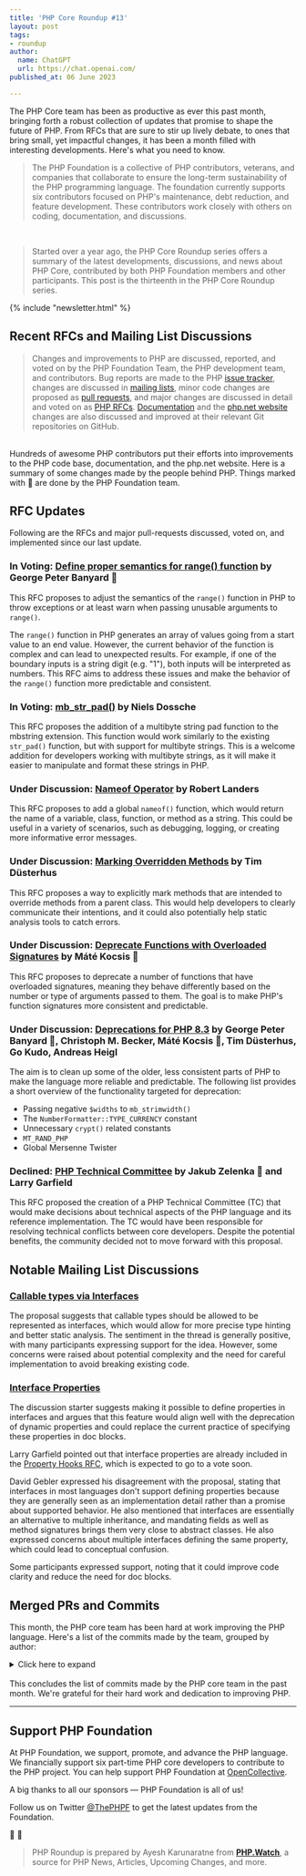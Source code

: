 ```yaml
---
title: 'PHP Core Roundup #13'
layout: post
tags:
- roundup
author:
  name: ChatGPT
  url: https://chat.openai.com/  
published_at: 06 June 2023

---
```


The PHP Core team has been as productive as ever this past month, bringing forth a robust collection of updates that promise to shape the future of PHP. From RFCs that are sure to stir up lively debate, to ones that bring small, yet impactful changes, it has been a month filled with interesting developments. Here's what you need to know.

> The PHP Foundation is a collective of PHP contributors, veterans, and companies that collaborate to ensure the long-term sustainability of the PHP programming language. The foundation currently supports six contributors focused on PHP's maintenance, debt reduction, and feature development. These contributors work closely with others on coding, documentation, and discussions.

<br>

> Started over a year ago, the PHP Core Roundup series offers a summary of the latest developments, discussions, and news about PHP Core, contributed by both PHP Foundation members and other participants. This post is the thirteenth in the PHP Core Roundup series.

{% include "newsletter.html" %}

## Recent RFCs and Mailing List Discussions

> Changes and improvements to PHP are discussed, reported, and voted on by the PHP Foundation Team, the PHP development team, and contributors. Bug reports are made to the PHP [issue tracker](https://github.com/php/php-src/issues), changes are discussed in [mailing lists](https://www.php.net/mailing-lists.php), minor code changes are proposed as [pull requests](https://github.com/php/php-src/issues), and major changes are discussed in detail and voted on as [PHP RFCs](https://wiki.php.net/rfc). [Documentation](https://github.com/php/doc-en/) and the [php.net website](https://github.com/php/web-php) changes are also discussed and improved at their relevant Git repositories on GitHub.

<br>
Hundreds of awesome PHP contributors put their efforts into improvements to the PHP code base, documentation, and the php.net website. Here is a summary of some changes made by the people behind PHP. Things marked with 💜 are done by the PHP Foundation team.

## RFC Updates

Following are the RFCs and major pull-requests discussed, voted on, and implemented since our last update.

### In Voting: [Define proper semantics for range() function](https://wiki.php.net/rfc/proper-range-semantics) by George Peter Banyard 💜

This RFC proposes to adjust the semantics of the `range()` function in PHP to throw exceptions or at least warn when passing unusable arguments to `range()`.

The `range()` function in PHP generates an array of values going from a start value to an end value. However, the current behavior of the function is complex and can lead to unexpected results. For example, if one of the boundary inputs is a string digit (e.g. "1"), both inputs will be interpreted as numbers. This RFC aims to address these issues and make the behavior of the `range()` function more predictable and consistent.

### In Voting: [mb_str_pad()](https://wiki.php.net/rfc/mb_str_pad) by Niels Dossche

This RFC proposes the addition of a multibyte string pad function to the mbstring extension. This function would work similarly to the existing `str_pad()` function, but with support for multibyte strings. This is a welcome addition for developers working with multibyte strings, as it will make it easier to manipulate and format these strings in PHP.

### Under Discussion: [Nameof Operator](https://wiki.php.net/rfc/nameof) by Robert Landers

This RFC proposes to add a global `nameof()` function, which would return the name of a variable, class, function, or method as a string. This could be useful in a variety of scenarios, such as debugging, logging, or creating more informative error messages.

### Under Discussion: [Marking Overridden Methods](https://wiki.php.net/rfc/marking_overriden_methods) by Tim Düsterhus

This RFC proposes a way to explicitly mark methods that are intended to override methods from a parent class. This would help developers to clearly communicate their intentions, and it could also potentially help static analysis tools to catch errors.

### Under Discussion: [Deprecate Functions with Overloaded Signatures](https://wiki.php.net/rfc/deprecate_functions_with_overloaded_signatures) by Máté Kocsis 💜

This RFC proposes to deprecate a number of functions that have overloaded signatures, meaning they behave differently based on the number or type of arguments passed to them. The goal is to make PHP's function signatures more consistent and predictable.

### Under Discussion: [Deprecations for PHP 8.3](https://wiki.php.net/rfc/deprecations_php_8_3) by George Peter Banyard 💜, Christoph M. Becker, Máté Kocsis 💜, Tim Düsterhus, Go Kudo, Andreas Heigl

The aim is to clean up some of the older, less consistent parts of PHP to make the language more reliable and predictable. The following list provides a short overview of the functionality targeted for deprecation:

- Passing negative `$widths` to `mb_strimwidth()`
- The `NumberFormatter::TYPE_CURRENCY` constant
- Unnecessary `crypt()` related constants
- `MT_RAND_PHP`
- Global Mersenne Twister

### Declined: [PHP Technical Committee](https://wiki.php.net/rfc/php_technical_committee) by Jakub Zelenka 💜 and Larry Garfield

This RFC proposed the creation of a PHP Technical Committee (TC) that would make decisions about technical aspects of the PHP language and its reference implementation. The TC would have been responsible for resolving technical conflicts between core developers. Despite the potential benefits, the community decided not to move forward with this proposal.

## Notable Mailing List Discussions

### [Callable types via Interfaces](https://externals.io/message/120083)

The proposal suggests that callable types should be allowed to be represented as interfaces, which would allow for more precise type hinting and better static analysis. The sentiment in the thread is generally positive, with many participants expressing support for the idea. However, some concerns were raised about potential complexity and the need for careful implementation to avoid breaking existing code.

### [Interface Properties](https://externals.io/message/120403)

The discussion starter suggests making it possible to define properties in interfaces and argues that this feature would align well with the deprecation of dynamic properties and could replace the current practice of specifying these properties in doc blocks.

Larry Garfield pointed out that interface properties are already included in the [Property Hooks RFC](https://wiki.php.net/rfc/property-hooks), which is expected to go to a vote soon.

David Gebler expressed his disagreement with the proposal, stating that interfaces in most languages don't support defining properties because they are generally seen as an implementation detail rather than a promise about supported behavior. He also mentioned that interfaces are essentially an alternative to multiple inheritance, and mandating fields as well as method signatures brings them very close to abstract classes. He also expressed concerns about multiple interfaces defining the same property, which could lead to conceptual confusion.

Some participants expressed support, noting that it could improve code clarity and reduce the need for doc blocks.

## Merged PRs and Commits

This month, the PHP core team has been hard at work improving the PHP language. Here's a list of the commits made by the team, grouped by author:


<details markdown="1">
  <summary>Click here to expand</summary>
- __Tim Düsterhus__
    - RFC: Make unserialize() emit a warning for trailing bytes in [GH-9630](https://github.com/php/php-src/pull/9630)
- __Dmitry Stogov__
    - JIT: Fixed inaccurate range inference usage for UNDEF/NULL/FALSE in [25ad171f63](https://github.com/php/php-src/commit/25ad171f63)
    - Fixed [GH-11127](https://github.com/php/php-src/issues/11127) (JIT fault) in [ed0b593c11](https://github.com/php/php-src/commit/ed0b593c11)
- __yang yuhan__
    - JIT: Align JIT stubs in [GH-11149](https://github.com/php/php-src/pull/11149)
- __ColinHDev__
    - Fix negative indices on empty array not affecting next chosen index in [GH-11157](https://github.com/php/php-src/pull/11157)
- __Sara__
    - Add configuration opcache.jit_max_trace_length in [GH-11173](https://github.com/php/php-src/pull/11173)
    - Cacheline demote to improve performance in [GH-11101](https://github.com/php/php-src/pull/11101)
- __Niels Dossche__
    - Fix too wide OR and AND range inference in [GH-11170](https://github.com/php/php-src/pull/11170)
    - Fix [GH-9068](https://github.com/php/php-src/issues/9068): Conditional jump or move depends on uninitialised value(s) in [GH-10221](https://github.com/php/php-src/pull/10221)
    - Fix [GH-11175](https://github.com/php/php-src/issues/11175) and [GH-11177](https://github.com/php/php-src/issues/11177): Stream socket timeout undefined behaviour in [GH-11183](https://github.com/php/php-src/pull/11183)
    - Fix [GH-11178](https://github.com/php/php-src/issues/11178): Segmentation fault in spl_array_it_get_current_data (PHP 8.1.18) in [GH-11182](https://github.com/php/php-src/pull/11182)
    - Fix [GH-11104](https://github.com/php/php-src/issues/11104): STDIN/STDOUT/STDERR is not available for CLI without a script in [f6c0c60ef6](https://github.com/php/php-src/commit/f6c0c60ef6)
    - Implement NEON-accelerated version of BLOCKCONV for lowercasing and uppercasing strings in [GH-11161](https://github.com/php/php-src/pull/11161)
    - Fix [GH-10031](https://github.com/php/php-src/issues/10031): [Stream] STREAM_NOTIFY_PROGRESS over HTTP emitted irregularly for last chunk of data in [GH-10492](https://github.com/php/php-src/pull/10492)
    - Fix [GH-11141](https://github.com/php/php-src/issues/11141): Could not open input file: should be sent to stderr in [GH-11163](https://github.com/php/php-src/pull/11163)
    - Fix maximum argument count of pcntl_forkx() in [GH-11199](https://github.com/php/php-src/pull/11199)
    - Fix [GH-11160](https://github.com/php/php-src/issues/11160): Few tests failed building with new libxml 2.11.0 in [GH-11162](https://github.com/php/php-src/pull/11162)
    - Fix [GH-11180](https://github.com/php/php-src/issues/11180): hash_file() appears to be restricted to 3 arguments in [GH-11198](https://github.com/php/php-src/pull/11198)
    - Remove unnecessary NULL assignments after ecalloc in streams in [GH-11209](https://github.com/php/php-src/pull/11209)
    - Fix [GH-8426](https://github.com/php/php-src/issues/8426): make test fail while soap extension build in [GH-11211](https://github.com/php/php-src/pull/11211)
    - Fix [GH-10834](https://github.com/php/php-src/issues/10834): exif_read_data() cannot read smaller stream wrapper chunk sizes in [GH-10924](https://github.com/php/php-src/pull/10924)
    - Fix [#97836](https://bugs.php.net/bug.php?id=97836) and [#81705](https://bugs.php.net/bug.php?id=81705): Segfault / type confusion in concat_function in [GH-10049](https://github.com/php/php-src/pull/10049)
    - Fix [GH-11274](https://github.com/php/php-src/issues/11274): POST/PATCH request via file_get_contents + stream_context_create switches to GET after a HTTP 308 redirect in [GH-11275](https://github.com/php/php-src/pull/11275)
    - Fix -Wstrict-prototypes warnings in fuzzer SAPI in [GH-11277](https://github.com/php/php-src/pull/11277)
    - Remove unused variable err in mb_send_mail() in [GH-11285](https://github.com/php/php-src/pull/11285)
    - Fix [GH-11245](https://github.com/php/php-src/issues/11245) (In some specific cases SWITCH with one default statement will cause segfault) in [GH-11251](https://github.com/php/php-src/pull/11251)
    - Fix [GH-11281](https://github.com/php/php-src/issues/11281): DateTimeZone::getName() does not include seconds in offset in [GH-11282](https://github.com/php/php-src/pull/11282)
    - Fix allocation loop in `zend_shared_alloc_startup()` in [GH-11306](https://github.com/php/php-src/pull/11306)
    - Fix [GH-11288](https://github.com/php/php-src/issues/11288) and [GH-11289](https://github.com/php/php-src/issues/11289) and [GH-11290](https://github.com/php/php-src/issues/11290) and [GH-9142](https://github.com/php/php-src/issues/9142): DOMExceptions and segfaults with replaceWith in [GH-11299](https://github.com/php/php-src/pull/11299)
    - Shrink libxml_doc_props struct in [GH-11326](https://github.com/php/php-src/pull/11326)
    - Fix [GH-10234](https://github.com/php/php-src/issues/10234): Setting DOMAttr::textContent results in an empty attribute value in [GH-10245](https://github.com/php/php-src/pull/10245)
    - Fix [GH-11338](https://github.com/php/php-src/issues/11338): SplFileInfo empty getBasename with more than one slash in [GH-11340](https://github.com/php/php-src/pull/11340)
    - Fix [GH-11336](https://github.com/php/php-src/issues/11336): php still tries to unlock the shared memory ZendSem with opcache.file_cache_only=1 but it was never locked in [GH-11341](https://github.com/php/php-src/pull/11341)
    - Fix spec compliance error for DOMDocument::getElementsByTagNameNS in [GH-11343](https://github.com/php/php-src/pull/11343)
    - Fix DOMElement::append() and DOMElement::prepend() hierarchy checks in [GH-11344](https://github.com/php/php-src/pull/11344)
    - Remove unnecessary tree setting in dom_zvals_to_fragment() in [GH-11345](https://github.com/php/php-src/pull/11345)
    - Implement dom_get_doc_props_read_only() in [GH-11345](https://github.com/php/php-src/pull/11345)
    - Fix [GH-11347](https://github.com/php/php-src/issues/11347): Memory leak when calling a static method inside an xpath query in [GH-11350](https://github.com/php/php-src/pull/11350)
- __Ilija Tovilo 💜__
    - Add retry mechanism in `run-tests.php` in [GH-10892](https://github.com/php/php-src/pull/10892)
    - Downgrade to Ubuntu 20.04 for ASAN nightly for now in [ef6bbaa1ec](https://github.com/php/php-src/commit/ef6bbaa1ec)
    - Correctly copy lineno for zval asts in [GH-11203](https://github.com/php/php-src/pull/11203)
    - Fix use-of-uninitialized value in `phar_object.c` in [GH-11202](https://github.com/php/php-src/pull/11202)
    - Fix use-of-undefined in zend_fiber_object_gc of ex->call in [GH-11208](https://github.com/php/php-src/pull/11208)
    - Fix compilation for PHP 8.1 in [8f66b67ccf](https://github.com/php/php-src/commit/8f66b67ccf)
    - Fix potential NULL pointer access in zend_fiber_object_gc in [0a04c008d0](https://github.com/php/php-src/commit/0a04c008d0)
    - Fix delayed early binding class redeclaration error in [GH-11226](https://github.com/php/php-src/pull/11226)
    - Fix -Wenum-int-mismatch warning in ext/json/php_json_encoder.h in [ac41608797](https://github.com/php/php-src/commit/ac41608797)
    - Implement delayed early binding for classes without parents in [0600f513b3](https://github.com/php/php-src/commit/0600f513b3)
    - Fix segfault in mb_strrpos/mb_strripos with ASCII encoding and negative offset in [GH-11220](https://github.com/php/php-src/pull/11220)
    - Fix string coercion for $a .= $a in [GH-11296](https://github.com/php/php-src/pull/11296)
    - Fix concat_function use-after-free on out-of-memory error in [GH-11297](https://github.com/php/php-src/pull/11297)
    - Fix access on NULL pointer in array_merge_recursive() in [GH-11303](https://github.com/php/php-src/pull/11303)
    - Fix preg_replace_callback_array() pattern validation in [GH-11301](https://github.com/php/php-src/pull/11301)
    - Fix exception handling in array_multisort() in [GH-11302](https://github.com/php/php-src/pull/11302)
    - Use zend_ast_apply in zend_eval_const_expr in [GH-11261](https://github.com/php/php-src/pull/11261)
    - Allow arbitrary expressions in static variable initializer in [GH-9301](https://github.com/php/php-src/pull/9301)
    - Use single allocation for indirect values in array_multisort in [GH-11309](https://github.com/php/php-src/pull/11309)
    - Fix `zend_jit_stop_counter_handlers()` performance issues with protect_memory=1 in [GH-11323](https://github.com/php/php-src/pull/11323)
    - Add tests for list() in assignment in array literals in [8ed66b4347](https://github.com/php/php-src/commit/8ed66b4347)
    - Revert "Use zend_ast_apply in zend_eval_const_expr (#11261)" in [fbe6696d49](https://github.com/php/php-src/commit/fbe6696d49)
- __Nils__ 
    - Remove unused macro PHP_FNV1_32A_INIT and PHP_FNV1A_64_INIT in [GH-11114](https://github.com/php/php-src/pull/11114)
- __David CARLIER__
    - `ext/pgsql`: pg_cancel_query internal update in [84c185c8ba](https://github.com/php/php-src/commit/84c185c8ba)
    - `ext/pgsql`: pg_trace allow to refine its trace mode via 2 new constants in [7ec8ae12c4](https://github.com/php/php-src/commit/7ec8ae12c4)
    - `ext/pgsql`: pg_lo_read addressing the todo. in [GH-11159](https://github.com/php/php-src/pull/11159)
    - `ext/pgsql` adding PGSQL_ERRORS_SQLSTATE constant support in [f31d253849](https://github.com/php/php-src/commit/f31d253849)
    - `ext/pgsql`: fix pg_trace test when trace mode is supported. in [GH-11191](https://github.com/php/php-src/pull/11191)
- __Bob Weinand__
    - Fix [GH-11189](https://github.com/php/php-src/issues/11189): Exceeding memory limit in zend_hash_do_resize leaves the array in an invalid state in [05bd1423ee](https://github.com/php/php-src/commit/05bd1423ee)
    - Fix [GH-11222](https://github.com/php/php-src/issues/11222): foreach by-ref may jump over keys during a rehash in [975d28e278](https://github.com/php/php-src/commit/975d28e278)
- __Julien Quiaios__
    - Add new test for array_fill() to cover the case when the parameter count is too large in [GH-11184](https://github.com/php/php-src/pull/11184)
- __Cédric Anne__
    - Make SERVER_SOFTWARE compliant with RFC3875 in [GH-11093](https://github.com/php/php-src/pull/11093)
- __Calvin Buckley__
    - `http_response_code` should warn if headers were already sent in [GH-10744](https://github.com/php/php-src/pull/10744)
- __Daniel Kesselberg__
    - Add PKCS7_NOOLDMIMETYPE and OPENSSL_CMS_OLDMIMETYPE in [fa10dfcc81](https://github.com/php/php-src/commit/fa10dfcc81)
- __Jakub Zelenka 💜__
    - Add myself as a standard CODEOWNER to not miss some changes in [5690e8baea](https://github.com/php/php-src/commit/5690e8baea)
    - Fix [GH-10461](https://github.com/php/php-src/issues/10461): Postpone FPM child freeing in event loop in [102953735c](https://github.com/php/php-src/commit/102953735c)
    - Expose JSON internal function to escape string in [e8a836eb39](https://github.com/php/php-src/commit/e8a836eb39)
    - Fix bug [#64539](https://bugs.php.net/bug.php?id=64539): FPM status - query_string not properly JSON encoded in [GH-11050](https://github.com/php/php-src/pull/11050)
    - FPM: Fix memory leak for invalid primary script file handle in [GH-11088](https://github.com/php/php-src/pull/11088)
    - Fix FPM status json encoded value test in [GH-11276](https://github.com/php/php-src/pull/11276)
- __Florian Moser__
    - Fix [GH-11054](https://github.com/php/php-src/issues/11054): Reset OpenSSL errors when using a PEM public key in [GH-11055](https://github.com/php/php-src/pull/11055)
- __George Peter Banyard 💜__
    - Prevent unnecessary string duplication in assert() in [GH-11031](https://github.com/php/php-src/pull/11031)
    - ext/standard/array.c: use uint32_t instead of incorrect int type in [646f54b594](https://github.com/php/php-src/commit/646f54b594)
    - Fix assertion warning message when no description is provided in [e35cd34bcd](https://github.com/php/php-src/commit/e35cd34bcd)
    - Use uint32_t for variable storing `ZEND_NUM_ARGS()` in [80c8ca9c8f](https://github.com/php/php-src/commit/80c8ca9c8f)
    - FPM: refactor fpm_php_get_string_from_table() to better match usage in [GH-11051](https://github.com/php/php-src/pull/11051)
- __Máté Kocsis 💜__
    - Narrow bool return types to true when possible in [85338569de](https://github.com/php/php-src/commit/85338569de)
    - Add support for true standalone type when generating methodsynopsis in [281669aeb4](https://github.com/php/php-src/commit/281669aeb4)
    - Narrow some more return types to true in [09dd3e3daf](https://github.com/php/php-src/commit/09dd3e3daf)
- __Michael Voříšek__
    - Fix gmp_long/gmp_ulong typedef warning on Windows x86 in [GH-11112](https://github.com/php/php-src/pull/11112)
    - Allow CTE on more CTE safe functions in [GH-10771](https://github.com/php/php-src/pull/10771)
- __Amedeo Baragiola__
    - Fix compilation error on old GCC versions in [GH-11212](https://github.com/php/php-src/pull/11212)
- __Luc Vieillescazes__
    - Keep the orig_path for xport stream in [GH-11113](https://github.com/php/php-src/pull/11113)
- __Randy Geraads__
    - Added negative offset test for mb_strrpos in [c5a623ba5e](https://github.com/php/php-src/commit/c5a623ba5e)
- __Peter Kokot__
    - Fix #9483: Fix autoconf warnings due to old libtool in [GH-11207](https://github.com/php/php-src/pull/11207)
- __Alex Dowad__
    - Use shared, immutable array for return value of mb_list_encodings in [97e29bed9e](https://github.com/php/php-src/commit/97e29bed9e)
    - Take order of candidate encodings into account when guessing text encoding in [3ab10da758](https://github.com/php/php-src/commit/3ab10da758)
    - Use pakutoma's encoding check functions for mb_detect_encoding even in non-strict mode in [7914b8cefd](https://github.com/php/php-src/commit/7914b8cefd)
    - Combine CJK encoding conversion code in a single source file in [c717c79a09](https://github.com/php/php-src/commit/c717c79a09)
    - Optimize conversion of SJIS-2004 text to Unicode in [73633bf1c3](https://github.com/php/php-src/commit/73633bf1c3)
    - Optimize conversion of CP932 text to Unicode in [175154dbcc](https://github.com/php/php-src/commit/175154dbcc)
    - Move kana translation tables to `mbfilter_cjk.c` in [245daedb41](https://github.com/php/php-src/commit/245daedb41)
    - Test mb_strlen for all text encodings supported by mbstring in [f337c92050](https://github.com/php/php-src/commit/f337c92050)
    - Fix problem with CP949 conversion when 0xC9 precedes byte lower than 0xA1 in [8e6be14372](https://github.com/php/php-src/commit/8e6be14372)
    - Convert mbfilter_conv{,_r}_map_tbl to return bool in [18ca489347](https://github.com/php/php-src/commit/18ca489347)
- __Peter Chun-Sheng, Li__
    - Fix [GH-11099](https://github.com/php/php-src/issues/11099): Generating `phar.php` during cross-compile can't be done in [GH-11243](https://github.com/php/php-src/pull/11243)
- __Nikita Popov__
    - Correctly handle multiple constants in typed declaration in [c230aa9be3](https://github.com/php/php-src/commit/c230aa9be3)
- __LoongT4o__
    - Fix the JIT buffer relocation failure at the corner case in [GH-11266](https://github.com/php/php-src/pull/11266)
- __Pierrick Charron__
    - PHP-8.2 is now for PHP 8.2.8-dev in [d5f68b50fc](https://github.com/php/php-src/commit/d5f68b50fc)
- __Ben Ramsey__
    - PHP-8.1 is now for PHP 8.1.21-dev in [2f2fd06be0](https://github.com/php/php-src/commit/2f2fd06be0)
- __Mikhail Galanin__
    - `ext/session`: pass ini options to extra processes in tests in [GH-11294](https://github.com/php/php-src/pull/11294)
- __KoudelkaB__
    - Access violation when ALLOC_FALLBACK fixed in [8946b7b141](https://github.com/php/php-src/commit/8946b7b141)
- __Daniil Gentili__
    - Fix GCC 12 compilation on riscv64 in [1dfa277a96](https://github.com/php/php-src/commit/1dfa277a96)
- __Kirill Nesmeyanov__
    - Add string output escaping into zend dump (phpdbg + opcache debug) in [GH-11337](https://github.com/php/php-src/pull/11337)
- __divinity76__
    - Fix return value in stub file for DOMNodeList::item in [GH-11342](https://github.com/php/php-src/pull/11342)
- __Yuya Hamada__
    - Fix mb_strlen is wrong length for CP932 when 0x80 in [c50172e812](https://github.com/php/php-src/commit/c50172e812)
- __James Lucas__
    - Fix bug [GH-11246](https://github.com/php/php-src/issues/11246) cli/get_set_process_title in [GH-11247](https://github.com/php/php-src/pull/11247)
</details>
<br>
This concludes the list of commits made by the PHP core team in the past month. We're grateful for their hard work and dedication to improving PHP.

<br>

---

## Support PHP Foundation

At PHP Foundation, we support, promote, and advance the PHP language. We financially support six part-time PHP core developers to contribute to the PHP project. You can help support PHP Foundation at [OpenCollective](https://opencollective.com/phpfoundation).

A big thanks to all our sponsors — PHP Foundation is all of us!

Follow us on Twitter [@ThePHPF](https://twitter.com/thephpf) to get the latest updates from the Foundation.

💜️ 🐘

> PHP Roundup is prepared by Ayesh Karunaratne from **[PHP.Watch](https://php.watch)**, a source for PHP News, Articles, Upcoming Changes, and more. 

